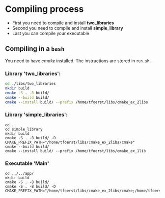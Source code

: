 # Compiling process

- First you need to compile and install __two_libraries__
- Second you need to compile and install __simple_library__
- Last you can compile your executable

## Compiling in a `bash`

You need to have _cmake_ installed. The instructions are stored in `run.sh`.

### Library 'two_libraries':

~~~ bash
cd ./libs/two_libraries
mkdir build
cmake -S . -B build/
cmake --build build/
cmake --install build/ --prefix /home/tfoerst/libs/cmake_ex_2libs
~~~

### Library 'simple_libraries':

~~~
cd ..
cd simple_library
mkdir build
cmake -S . -B build/ -D CMAKE_PREFIX_PATH="/home/tfoerst/libs/cmake_ex_2libs/cmake"
cmake --build build/
cmake --install build/ --prefix /home/tfoerst/libs/cmake_ex_1lib
~~~

### Executable 'Main'

~~~
cd ../../app/
mkdir build
cmake -S . -B build/
cmake -S . -B build/ -D CMAKE_PREFIX_PATH="/home/tfoerst/libs/cmake_ex_2libs/cmake;/home/tfoerst/libs/cmake_ex_1lib/cmake"
~~~

